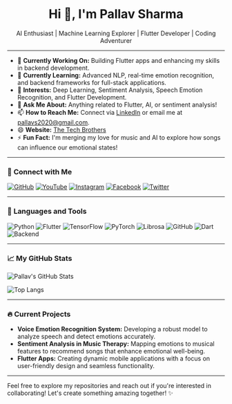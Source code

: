 <h1 align="center">Hi 👋, I'm Pallav Sharma</h1>

<p align="center">
  AI Enthusiast | Machine Learning Explorer | Flutter Developer | Coding Adventurer
</p>

---

- 🔭 **Currently Working On:** Building Flutter apps and enhancing my skills in backend development.
- 🌱 **Currently Learning:** Advanced NLP, real-time emotion recognition, and backend frameworks for full-stack applications.
- 👀 **Interests:** Deep Learning, Sentiment Analysis, Speech Emotion Recognition, and Flutter Development.
- 💬 **Ask Me About:** Anything related to Flutter, AI, or sentiment analysis!
- 📫 **How to Reach Me:** Connect via [LinkedIn](https://www.linkedin.com/in/pallav-sharma/) or email me at pallavs2020@gmail.com.
- 😄 **Website:** [The Tech Brothers](https://thetechbrothers.net)
- ⚡ **Fun Fact:** I'm merging my love for music and AI to explore how songs can influence our emotional states!

---

### 🔗 **Connect with Me**

[![GitHub](https://img.shields.io/badge/GitHub-181717?style=for-the-badge&logo=github&logoColor=white)](https://github.com/pallav110)
[![YouTube](https://img.shields.io/badge/YouTube-FF0000?style=for-the-badge&logo=youtube&logoColor=white)](https://www.youtube.com/user/yourchannel)
[![Instagram](https://img.shields.io/badge/Instagram-E4405F?style=for-the-badge&logo=instagram&logoColor=white)](https://www.instagram.com/yourprofile)
[![Facebook](https://img.shields.io/badge/Facebook-1877F2?style=for-the-badge&logo=facebook&logoColor=white)](https://www.facebook.com/yourprofile)
[![Twitter](https://img.shields.io/badge/Twitter-1DA1F2?style=for-the-badge&logo=twitter&logoColor=white)](https://twitter.com/yourhandle)

---

### 🔧 **Languages and Tools**

![Python](https://img.shields.io/badge/Python-3776AB?style=for-the-badge&logo=python&logoColor=white)
![Flutter](https://img.shields.io/badge/Flutter-02569B?style=for-the-badge&logo=flutter&logoColor=white)
![TensorFlow](https://img.shields.io/badge/TensorFlow-FF6F00?style=for-the-badge&logo=tensorflow&logoColor=white)
![PyTorch](https://img.shields.io/badge/PyTorch-EE4C2C?style=for-the-badge&logo=pytorch&logoColor=white)
![Librosa](https://img.shields.io/badge/Librosa-8A4F7D?style=for-the-badge&logo=librosa&logoColor=white)
![GitHub](https://img.shields.io/badge/GitHub-181717?style=for-the-badge&logo=github&logoColor=white)
![Dart](https://img.shields.io/badge/Dart-0175C2?style=for-the-badge&logo=dart&logoColor=white)
![Backend](https://img.shields.io/badge/Backend-FF6F00?style=for-the-badge&logo=node.js&logoColor=white)

---

### 📈 **My GitHub Stats**

![Pallav's GitHub Stats](https://github-readme-stats.vercel.app/api?username=pallav110&show_icons=true&theme=radical)

![Top Langs](https://github-readme-stats.vercel.app/api/top-langs/?username=pallav110&layout=compact&theme=radical)

---

### 🔥 **Current Projects**

- **Voice Emotion Recognition System:** Developing a robust model to analyze speech and detect emotions accurately.
- **Sentiment Analysis in Music Therapy:** Mapping emotions to musical features to recommend songs that enhance emotional well-being.
- **Flutter Apps:** Creating dynamic mobile applications with a focus on user-friendly design and seamless functionality.

---

Feel free to explore my repositories and reach out if you're interested in collaborating! Let's create something amazing together! ✨
